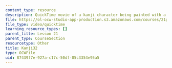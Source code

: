 ```yaml
---
content_type: resource
description: QuickTime movie of a kanji character being painted with a brush.
file: https://ol-ocw-studio-app-production.s3.amazonaws.com/courses/21g-504-japanese-iv-spring-2009/87439f7e927ac17c50df85c3354e95a5_Kanji32.mov
file_type: video/quicktime
learning_resource_types: []
parent_title: Lesson 21
parent_type: CourseSection
resourcetype: Other
title: Kanji32
type: OCWFile
uid: 87439f7e-927a-c17c-50df-85c3354e95a5
---
```

